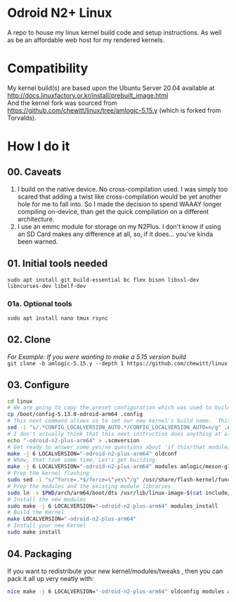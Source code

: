 # Odroid N2+ Linux
A repo to house my linux kernel build code and setup instructions. As well as be an affordable web host for my rendered kernels.

# Compatibility
My kernel build(s) are based upon the Ubuntu Server 20.04 available at<br>http://docs.linuxfactory.or.kr/install/prebuilt_image.html<br>And the kernel fork was sourced from<br>https://github.com/chewitt/linux/tree/amlogic-5.15.y  (which is forked from Torvalds).

# How I do it
## 00. Caveats
01. I build on the native device.  No cross-compilation used.  I was simply too scared that adding a twist like cross-compilation would be yet another hole for me to fall into.  So I made the decision to spend WAAAY longer compiling on-device, than get the quick compilation on a different architecture.
02. I use an emmc module for storage on my N2Plus.  I don't know if using an SD Card makes any difference at all, so, if it does... you've kinda been warned.

## 01. Initial tools needed
`sudo apt install git build-essential bc flex bison libssl-dev libncurses-dev libelf-dev`
### 01a. Optional tools
`sudo apt install nano tmux rsync`

## 02. Clone
_For Example: If you were wanting to make a 5.15 version build_
<br>
`git clone -b amlogic-5.15.y --depth 1 https://github.com/chewitt/linux`

## 03. Configure
```bash
cd linux
# We are going to copy the preset configuration which was used to build the 5.13 kernel on the N2 .  That way, all we have to do is to configure all of the optional modules which were made available since that build was released.
cp /boot/config-5.13.0-odroid-arm64 .config
# This next command allows us to set our new kernel's build name.  This is very important, I'll explain later
sed -i "s/.*CONFIG_LOCALVERSION_AUTO.*/CONFIG_LOCALVERSION_AUTO=n/g" .config
# I don't actually think that this next instruction does anything at all, but it is at least harmless
echo "-odroid-n2-plus-arm64" > .scmversion
# Get ready to answer some yes/no questions about 'if this/that module/feature should be built/included'
make -j 6 LOCALVERSION="-odroid-n2-plus-arm64" oldconf
# Whew, that took some time, Let's get building.
make -j 6 LOCALVERSION="-odroid-n2-plus-arm64" modules amlogic/meson-g12b-odroid-n2-plus.dtb
# Prep the kernel flashing
sudo sed -i "s/^force=.*$/force=\"yes\"/g" /usr/share/flash-kernel/functions
# Prep the modules and the existing module libraries
sudo ln -s $PWD/arch/arm64/boot/dts /usr/lib/linux-image-$(cat include/config/kernel.release)
# Install the new modules
sudo make -j 6 LOCALVERSION="-odroid-n2-plus-arm64" modules_install
# Build the Kernel
make LOCALVERSION="-odroid-n2-plus-arm64"
# Install your new Kernel
sudo make install
```

## 04. Packaging
If you want to redistribute your new kernel/modules/tweaks , then you can pack it all up very neatly with:
```bash
nice make -j 6 LOCALVERSION="-odroid-n2-plus-arm64" oldconfig modules amlogic/meson-g12b-odroid-n2-plus.dtb bindeb-pkg
```
